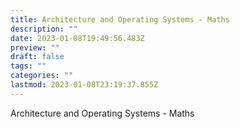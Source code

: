 ```yaml
---
title: Architecture and Operating Systems - Maths
description: ""
date: 2023-01-08T19:49:56.483Z
preview: ""
draft: false
tags: ""
categories: ""
lastmod: 2023-01-08T23:19:37.855Z
---
```

 Architecture and Operating Systems - Maths 